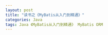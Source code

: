 ```yaml
---
layout: post
title: "读书之《MyBatis从入门到精通》"
categories: Java
tags: Java 《MyBatis从入门到精通》 MyBatis ORM
---
```


